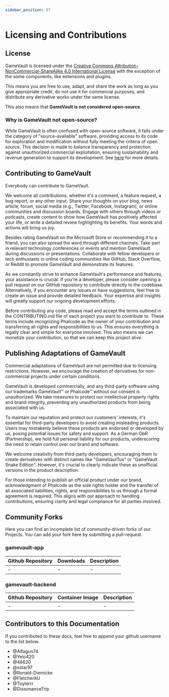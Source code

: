 ```yaml
---
sidebar_position: 97
---
```


# Licensing and Contributions

## License

GameVault is licensed under the [Creative Commons Attribution-NonCommercial-ShareAlike 4.0 International License](https://creativecommons.org/licenses/by-nc-sa/4.0/) with the exception of the some components, like extensions and plugins.

This means you are free to use, adapt, and share the work as long as you give appropriate credit, do not use it for commercial purposes, and distribute any derivative works under the same license.

This also means that **GameVault is not considered open-source**.

### Why is GameVault not open-source?

While GameVault is often confused with open-source software, it falls under the category of "source-available" software, providing access to its code for exploration and modification without fully meeting the criteria of open source. This decision is made to balance transparency and protection against unauthorized commercial exploitation, ensuring sustainability and revenue generation to support its development. See [here](/blog/2023/07/13) for more details.

## Contributing to GameVault

Everybody can contribute to GameVault.

We welcome all contributions, whether it's a comment, a feature request, a bug report, or any other input. Share your thoughts on your blog, news article, forum, social media (e.g., Twitter, Facebook, Instagram), or online communities and discussion boards. Engage with others through videos or podcasts, create content to show how GameVault has positively affected your life, or write a detailed review highlighting its benefits. Your words and actions will bring us joy.

Besides rating GameVault on the Microsoft Store or recommending it to a friend, you can also spread the word through different channels. Take part in relevant technology conferences or events and mention GameVault during discussions or presentations. Collaborate with fellow developers or tech enthusiasts in online coding communities like GitHub, Stack Overflow, or Reddit to promote GameVault and demonstrate its features.

As we constantly strive to enhance GameVault's performance and features, your assistance is crucial. If you're a developer, please consider opening a pull request on our GitHub repository to contribute directly to the codebase. Alternatively, if you encounter any issues or have suggestions, feel free to create an issue and provide detailed feedback. Your expertise and insights will greatly support our ongoing development efforts.

Before contributing any code, please read and accept the terms outlined in the CONTRIBUTING.md file of each project you want to contribute to. These terms include recognizing Phalcode as the owner of your contribution and transferring all rights and responsibilities to us. This ensures everything is legally clear and simple for everyone involved. This also means we can monetize your contribution, so that we can keep this project alive.

## Publishing Adaptations of GameVault

Commercial adaptations of GameVault are not permitted due to licensing restrictions. However, we encourage the creation of derivatives for non-commercial projects under certain conditions.

GameVault is developed commercially, and any third-party software using our trademarks GameVault™ or Phalcode™ without our consent is unauthorized. We take measures to protect our intellectual property rights and brand integrity, preventing any unauthorized products from being associated with us.

To maintain our reputation and protect our customers' interests, it's essential for third-party developers to avoid creating misleading products. Users may mistakenly believe these products are endorsed or developed by us, posing potential issues for safety and support. As a German GbR (Partnership), we hold full personal liability for our products, underscoring the need to retain control over our brand and software.

We welcome creativity from third-party developers, encouraging them to create derivatives with distinct names like "GameVaulTux" or "GameVault Snake Edition". However, it's crucial to clearly indicate these as unofficial versions in the product description.

For those intending to publish an official product under our brand, acknowledgment of Phalcode as the sole rights holder and the transfer of all associated liabilities, rights, and responsibilities to us through a formal agreement is required. This aligns with our approach to handling contributions, ensuring clarity and legal compliance for all parties involved.

## Community Forks

Here you can find an incomplete list of community-driven forks of our Projects. You can add your fork here by submitting a pull-request.

### gamevault-app

| Github Repository | Downloads | Description |
| ----------------- | --------- | ----------- |
| -                 | -         | -           |

### gamevault-backend

| Github Repository | Container Image | Description |
| ----------------- | --------------- | ----------- |
| -                 | -               | -           |

## Contributors to this Documentation

If you contributed to these docs, feel free to append your github username to the list below.

- @Alfagun74
- @Yelo420
- @46620
- @xstar97
- @Ronald-Diemicke
- @FletcherAU
- @Toylerrr
- @DissonanceTrip
